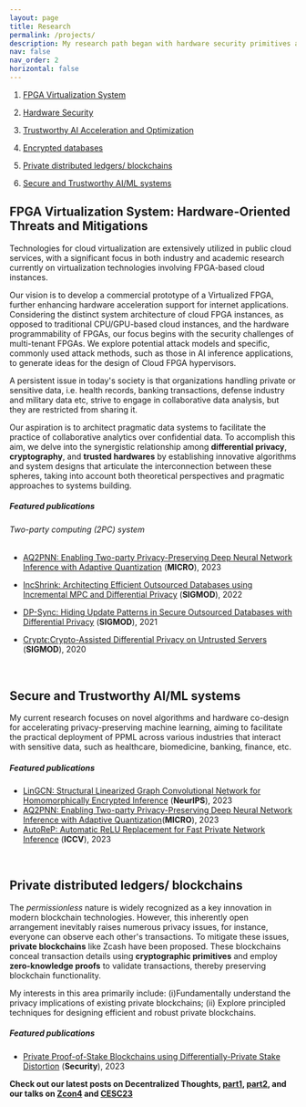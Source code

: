 ```yaml
---
layout: page
title: Research
permalink: /projects/
description: My research path began with hardware security primitives and progressed to the system level. FPGA Virtualization is a key aspect of many of my Ph.D. research projects. My current research direction will focus more on the contribution of hardware systems to security and privacy, and continuously explore truly valuable cloud computing systems from hardware, system, and software levels.
nav: false
nav_order: 2
horizontal: false
---
```


1. [FPGA Virtualization System](#FPGA_Vir)
2. [Hardware Security](#Hw_sec)
3. [Trustworthy AI Acceleration and Optimization](#ai)

1. [Encrypted databases](#dbms)
2. [Private distributed ledgers/ blockchains](#blockchain)
3. [Secure and Trustworthy AI/ML systems](#ai)

## FPGA Virtualization System: Hardware-Oriented Threats and Mitigations <a name="FPGA_Vir"></a>
Technologies for cloud virtualization are extensively utilized in public cloud services, with a significant focus in both industry and academic research currently on virtualization technologies involving FPGA-based cloud instances.

Our vision is to develop a commercial prototype of a Virtualized FPGA, further enhancing hardware acceleration support for internet applications. Considering the distinct system architecture of cloud FPGA instances, as opposed to traditional CPU/GPU-based cloud instances, and the hardware programmability of FPGAs, our focus begins with the security challenges of multi-tenant FPGAs. We explore potential attack models and specific, commonly used attack methods, such as those in AI inference applications, to generate ideas for the design of Cloud FPGA hypervisors.




A persistent issue in today's society is that organizations handling private or sensitive data, i.e. health records, banking transactions, defense industry and military data etc, strive to engage in collaborative data analysis, but they are restricted from sharing it. 

Our aspiration is to architect pragmatic data systems to facilitate the practice of collaborative analytics over confidential data. To accomplish this aim, we delve into the synergistic relationship among **differential privacy**, **cryptography**, and **trusted hardwares** by establishing innovative algorithms and system designs that articulate the interconnection between these spheres, taking into account both theoretical perspectives and pragmatic approaches to systems building.

##### **Featured publications**
###### Two-party computing (2PC) system 

- [AQ2PNN: Enabling Two-party Privacy-Preserving Deep Neural Network Inference with Adaptive Quantization](https://microarch.org/micro56/program/index.php) (**MICRO**), 2023


- [IncShrink: Architecting Efficient Outsourced Databases using Incremental MPC and Differential Privacy](https://arxiv.org/abs/2203.05084)  (**SIGMOD**), 2022
- [DP-Sync: Hiding Update Patterns in Secure Outsourced Databases with Differential Privacy](https://arxiv.org/abs/2103.15942) (**SIGMOD**), 2021
- [Crypt$\epsilon$:Crypto-Assisted Differential Privacy on Untrusted Servers](https://dl.acm.org/doi/10.1145/3318464.3380596) (**SIGMOD**), 2020

<br>


## Secure and Trustworthy AI/ML systems <a name="ai"></a>

My current research focuses on novel algorithms and hardware co-design for accelerating privacy-preserving machine learning, aiming to facilitate the practical deployment of PPML across various industries that interact with sensitive data, such as healthcare, biomedicine, banking, finance, etc.

##### **Featured publications**
- [LinGCN: Structural Linearized Graph Convolutional Network for Homomorphically Encrypted Inference](#) (**NeurIPS**), 2023
- [AQ2PNN: Enabling Two-party Privacy-Preserving Deep Neural Network Inference with Adaptive Quantization](#)(**MICRO**), 2023
- [AutoReP: Automatic ReLU Replacement for Fast Private Network Inference](#) (**ICCV**), 2023

<br>

## Private distributed ledgers/ blockchains <a name="blockchain"></a>

The *permissionless* nature is widely recognized as a key innovation in modern blockchain technologies. However, this inherently open arrangement inevitably raises numerous privacy issues, for instance, everyone can observe each other's transactions. To mitigate these issues, **private blockchains** like Zcash have been proposed. These blockchains conceal transaction details using **cryptographic primitives** and employ **zero-knowledge proofs** to validate transactions, thereby preserving blockchain functionality.

My interests in this area primarily include: (i)Fundamentally understand the privacy implications of existing private blockchains; (ii) Explore principled techniques for designing efficient and robust private blockchains.

##### **Featured publications**
- [Private Proof-of-Stake Blockchains using Differentially-Private Stake Distortion](https://eprint.iacr.org/2023/787) (**Security**), 2023

**Check out our latest posts on Decentralized Thoughts, [part1](https://decentralizedthoughts.github.io/2023-07-21-ppos1/), [part2](https://decentralizedthoughts.github.io/2023-07-21-ppos2/), and our talks on [Zcon4](https://www.youtube.com/live/DMiw7m2Ku78?feature=share&t=9316) and [CESC23](https://www.youtube.com/watch?t=6635&v=q9-xxy43BnM&feature=youtu.be)**

<br>